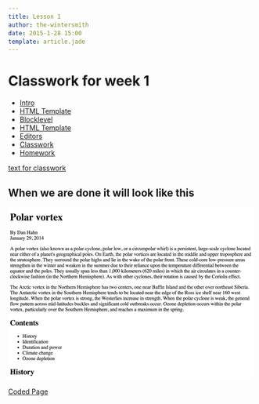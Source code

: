 ```yaml
---
title: Lesson 1
author: the-wintersmith
date: 2015-1-28 15:00
template: article.jade
---
```


# Classwork for week 1

* [Intro]()
* [HTML Template](template.html)
* [Blocklevel](blocklevel.html)
* [HTML Template](template.html)
* [Editors](editors.html)
* [Classwork](classwork.html)
* [Homework](homework.html)

[text for classwork](classwork.txt)

## When we are done it will look like this

![](images/classwork.png)

[Coded Page](classwork-final.html)